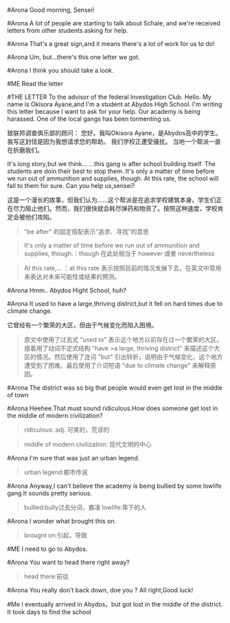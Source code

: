 #Arona 
Good morning, Sensei!

#Arona 
A lot of people are starting to talk about Schale, and we're received letters from other students asking for help.

#Arona 
That's a great sign,and it means there's a lot of work for us to do!

#Arona
Um, but...there's this one letter we got.

#Arona
I think you should take a look.

#ME
Read the letter

#THE LETTER
To the advisor of the federal Investigation Club.
Hello. My name is Okisora Ayane,and I'm a student at Abydos High School.
I'm writing this letter because I want to ask for your help.
Our academy is being harassed.
One of the local gangs has been tormenting us.

致联邦调查俱乐部的顾问：
您好。我叫Okisora Ayane，是Abydos高中的学生。
我写这封信是因为我想请求您的帮助。
我们学校正遭受骚扰。
当地一个帮派一直在折磨我们。

It's long story,but we think...
...this gang is after school building itself.
The students are doin their best to stop them.
It's only a matter of time before we run out of ammunition and supplies, though.
At this rate, the school will fall to them for sure.
Can you help us,sensei?

这是一个漫长的故事，但我们认为......这个帮派是在追求学校建筑本身。学生们正在尽力阻止他们。然而，我们很快就会耗尽弹药和物资了。按照这种速度，学校肯定会被他们攻陷。

>"be after" 的固定搭配表示“追求、寻找”的意思

>It's only a matter of time before we run out of ammunition and supplies, though.：though 在此处相当于 however 或者 nevertheless

>At this rate,... ：at this rate 表示按照目前的情况发展下去，在英文中常用来表达对未来可能性或结果的预测。

#Arona
Hmm.. Abydos Hight School, huh?

#Arona
It used to have a large,thriving district,but it fell on hard times due to climate change.

它曾经有一个繁荣的大区，但由于气候变化而陷入困境。

>原文中使用了过去式 "used to" 表示这个地方以前存在过一个繁荣的大区。接着用了动词不定式结构 "have >a large, thriving district" 来描述这个大区的情况。然后使用了连词 "but" 引出转折，说明由于气候变化，这个地方遭受到了困难。最后使用了介词短语 "due to climate change" 来解释原因。

#Arona
The district was so big that people would even get lost in the middle of town

#Arona 
Heehee.That must sound ridiculous.How does someone get lost in the middle of modern civilization?

>ridiculous: adj. 可笑的，荒谬的

>middle of modern civilization: 现代文明的中心

#Arona
I'm sure that was just an urban legend.

>urban legend:都市传说

#Arona
Anyway,I can't believe the academy is being bullied by some lowlife gang.It sounds pretty serious.

>bullied:bully过去分词，霸凌
>lowlife:卑下的人

#Arona
I wonder what brought this on.

>brougnt on:引起，导致

#ME
I need to go to Abydos.

#Arona
You want to head there right away?

>head there:前往

#Arona
You really don't back down, doe you ?
All right,Good luck!


#Me
I eventually arrived in Abydos，but got lost in the middle of the district. It took days to find the school